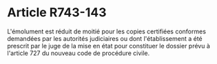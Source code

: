 # Article R743-143

L'émolument est réduit de moitié pour les copies certifiées conformes demandées par les autorités judiciaires ou dont l'établissement a été prescrit par le juge de la mise en état pour constituer le dossier prévu à l'article 727 du nouveau code de procédure civile.